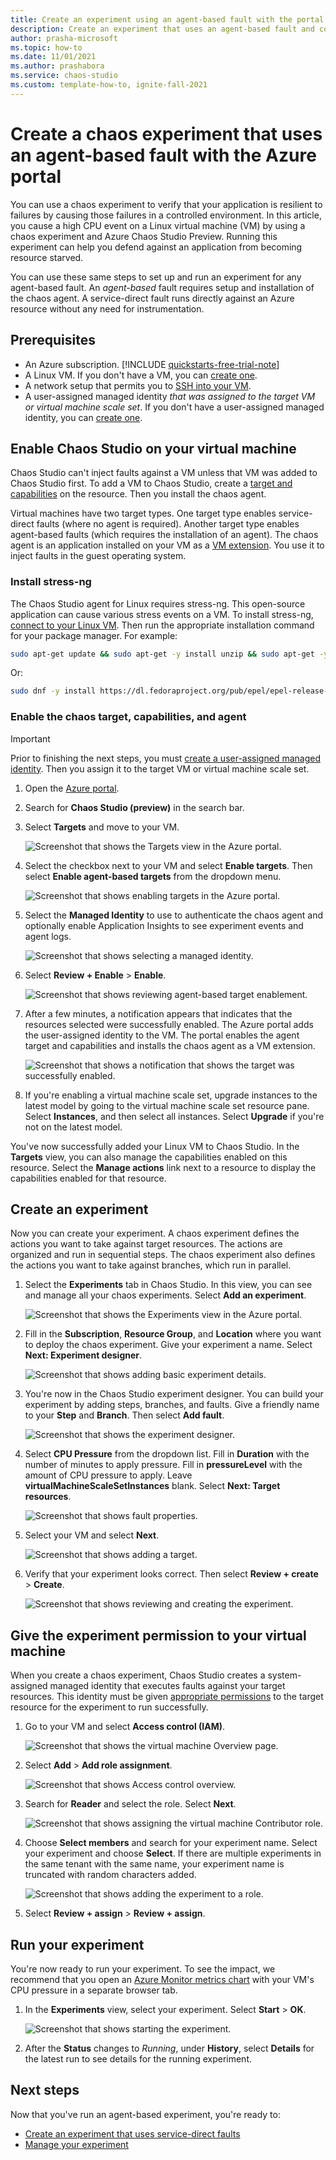 ```yaml
---
title: Create an experiment using an agent-based fault with the portal
description: Create an experiment that uses an agent-based fault and configure the chaos agent with the portal.
author: prasha-microsoft 
ms.topic: how-to
ms.date: 11/01/2021
ms.author: prashabora
ms.service: chaos-studio
ms.custom: template-how-to, ignite-fall-2021
---
```


# Create a chaos experiment that uses an agent-based fault with the Azure portal

You can use a chaos experiment to verify that your application is resilient to failures by causing those failures in a controlled environment. In this article, you cause a high CPU event on a Linux virtual machine (VM) by using a chaos experiment and Azure Chaos Studio Preview. Running this experiment can help you defend against an application from becoming resource starved.

You can use these same steps to set up and run an experiment for any agent-based fault. An *agent-based* fault requires setup and installation of the chaos agent. A service-direct fault runs directly against an Azure resource without any need for instrumentation.

## Prerequisites

- An Azure subscription. [!INCLUDE [quickstarts-free-trial-note](../../includes/quickstarts-free-trial-note.md)]
- A Linux VM. If you don't have a VM, you can [create one](../virtual-machines/linux/quick-create-portal.md).
- A network setup that permits you to [SSH into your VM](../virtual-machines/ssh-keys-portal.md).
- A user-assigned managed identity *that was assigned to the target VM or virtual machine scale set*. If you don't have a user-assigned managed identity, you can [create one](../active-directory/managed-identities-azure-resources/how-manage-user-assigned-managed-identities.md).

## Enable Chaos Studio on your virtual machine

Chaos Studio can't inject faults against a VM unless that VM was added to Chaos Studio first. To add a VM to Chaos Studio, create a [target and capabilities](chaos-studio-targets-capabilities.md) on the resource. Then you install the chaos agent.

Virtual machines have two target types. One target type enables service-direct faults (where no agent is required). Another target type enables agent-based faults (which requires the installation of an agent). The chaos agent is an application installed on your VM as a [VM extension](../virtual-machines/extensions/overview.md). You use it to inject faults in the guest operating system.

### Install stress-ng

The Chaos Studio agent for Linux requires stress-ng. This open-source application can cause various stress events on a VM. To install stress-ng, [connect to your Linux VM](../virtual-machines/ssh-keys-portal.md). Then run the appropriate installation command for your package manager. For example:

```bash
sudo apt-get update && sudo apt-get -y install unzip && sudo apt-get -y install stress-ng
```

Or:

```bash
sudo dnf -y install https://dl.fedoraproject.org/pub/epel/epel-release-latest-7.noarch.rpm && sudo yum -y install stress-ng
```

### Enable the chaos target, capabilities, and agent

> [!IMPORTANT]
> Prior to finishing the next steps, you must [create a user-assigned managed identity](../active-directory/managed-identities-azure-resources/how-manage-user-assigned-managed-identities.md). Then you assign it to the target VM or virtual machine scale set.

1. Open the [Azure portal](https://portal.azure.com).
1. Search for **Chaos Studio (preview)** in the search bar.
1. Select **Targets** and move to your VM.

   ![Screenshot that shows the Targets view in the Azure portal.](images/tutorial-agent-based-targets.png)
1. Select the checkbox next to your VM and select **Enable targets**. Then select **Enable agent-based targets** from the dropdown menu.

   ![Screenshot that shows enabling targets in the Azure portal.](images/tutorial-agent-based-targets-enable.png)
1. Select the **Managed Identity** to use to authenticate the chaos agent and optionally enable Application Insights to see experiment events and agent logs.

   ![Screenshot that shows selecting a managed identity.](images/tutorial-agent-based-targets-enable-options.png)
1. Select **Review + Enable** > **Enable**.

   ![Screenshot that shows reviewing agent-based target enablement.](images/tutorial-agent-based-targets-enable-review.png)
1. After a few minutes, a notification appears that indicates that the resources selected were successfully enabled. The Azure portal adds the user-assigned identity to the VM. The portal enables the agent target and capabilities and installs the chaos agent as a VM extension.

   ![Screenshot that shows a notification that shows the target was successfully enabled.](images/tutorial-agent-based-targets-enable-confirm.png)
1. If you're enabling a virtual machine scale set, upgrade instances to the latest model by going to the virtual machine scale set resource pane. Select **Instances**, and then select all instances. Select **Upgrade** if you're not on the latest model.

You've now successfully added your Linux VM to Chaos Studio. In the **Targets** view, you can also manage the capabilities enabled on this resource. Select the **Manage actions** link next to a resource to display the capabilities enabled for that resource.

## Create an experiment
Now you can create your experiment. A chaos experiment defines the actions you want to take against target resources. The actions are organized and run in sequential steps. The chaos experiment also defines the actions you want to take against branches, which run in parallel.

1. Select the **Experiments** tab in Chaos Studio. In this view, you can see and manage all your chaos experiments. Select **Add an experiment**.

   ![Screenshot that shows the Experiments view in the Azure portal.](images/tutorial-agent-based-add.png)
1. Fill in the **Subscription**, **Resource Group**, and **Location** where you want to deploy the chaos experiment. Give your experiment a name. Select **Next: Experiment designer**.

   ![Screenshot that shows adding basic experiment details.](images/tutorial-agent-based-add-basics.png)
1. You're now in the Chaos Studio experiment designer. You can build your experiment by adding steps, branches, and faults. Give a friendly name to your **Step** and **Branch**. Then select **Add fault**.

   ![Screenshot that shows the experiment designer.](images/tutorial-agent-based-add-designer.png)
1. Select **CPU Pressure** from the dropdown list. Fill in **Duration** with the number of minutes to apply pressure. Fill in **pressureLevel** with the amount of CPU pressure to apply. Leave **virtualMachineScaleSetInstances** blank. Select **Next: Target resources**.

   ![Screenshot that shows fault properties.](images/tutorial-agent-based-add-fault.png)
1. Select your VM and select **Next**.

   ![Screenshot that shows adding a target.](images/tutorial-agent-based-add-targets.png)
1. Verify that your experiment looks correct. Then select **Review + create** > **Create**.

   ![Screenshot that shows reviewing and creating the experiment.](images/tutorial-agent-based-add-review.png)

## Give the experiment permission to your virtual machine
When you create a chaos experiment, Chaos Studio creates a system-assigned managed identity that executes faults against your target resources. This identity must be given [appropriate permissions](chaos-studio-fault-providers.md) to the target resource for the experiment to run successfully.

1. Go to your VM and select **Access control (IAM)**.

   ![Screenshot that shows the virtual machine Overview page.](images/tutorial-agent-based-access-resource.png)
1. Select **Add** > **Add role assignment**.

   ![Screenshot that shows Access control overview.](images/tutorial-agent-based-access-iam.png)
1. Search for **Reader** and select the role. Select **Next**.

   ![Screenshot that shows assigning the virtual machine Contributor role.](images/tutorial-agent-based-access-role.png)
1. Choose **Select members** and search for your experiment name. Select your experiment and choose **Select**. If there are multiple experiments in the same tenant with the same name, your experiment name is truncated with random characters added.

   ![Screenshot that shows adding the experiment to a role.](images/tutorial-agent-based-access-experiment.png)
1. Select **Review + assign** > **Review + assign**.

## Run your experiment
You're now ready to run your experiment. To see the impact, we recommend that you open an [Azure Monitor metrics chart](../azure-monitor/essentials/tutorial-metrics.md) with your VM's CPU pressure in a separate browser tab.

1. In the **Experiments** view, select your experiment. Select **Start** > **OK**.

   ![Screenshot that shows starting the experiment.](images/tutorial-agent-based-start.png)
1. After the **Status** changes to *Running*, under **History**, select **Details** for the latest run to see details for the running experiment.

## Next steps
Now that you've run an agent-based experiment, you're ready to:
- [Create an experiment that uses service-direct faults](chaos-studio-tutorial-service-direct-portal.md)
- [Manage your experiment](chaos-studio-run-experiment.md)
